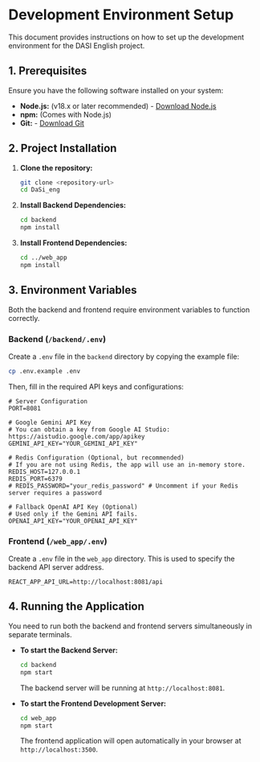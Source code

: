 # Development Environment Setup

This document provides instructions on how to set up the development environment for the DASI English project.

## 1. Prerequisites

Ensure you have the following software installed on your system:

*   **Node.js:** (v18.x or later recommended) - [Download Node.js](https://nodejs.org/)
*   **npm:** (Comes with Node.js)
*   **Git:** - [Download Git](https://git-scm.com/)

## 2. Project Installation

1.  **Clone the repository:**
    ```bash
    git clone <repository-url>
    cd DaSi_eng
    ```

2.  **Install Backend Dependencies:**
    ```bash
    cd backend
    npm install
    ```

3.  **Install Frontend Dependencies:**
    ```bash
    cd ../web_app
    npm install
    ```

## 3. Environment Variables

Both the backend and frontend require environment variables to function correctly.

### Backend (`/backend/.env`)

Create a `.env` file in the `backend` directory by copying the example file:

```bash
cp .env.example .env
```

Then, fill in the required API keys and configurations:

```
# Server Configuration
PORT=8081

# Google Gemini API Key
# You can obtain a key from Google AI Studio: https://aistudio.google.com/app/apikey
GEMINI_API_KEY="YOUR_GEMINI_API_KEY"

# Redis Configuration (Optional, but recommended)
# If you are not using Redis, the app will use an in-memory store.
REDIS_HOST=127.0.0.1
REDIS_PORT=6379
# REDIS_PASSWORD="your_redis_password" # Uncomment if your Redis server requires a password

# Fallback OpenAI API Key (Optional)
# Used only if the Gemini API fails.
OPENAI_API_KEY="YOUR_OPENAI_API_KEY"
```

### Frontend (`/web_app/.env`)

Create a `.env` file in the `web_app` directory. This is used to specify the backend API server address.

```
REACT_APP_API_URL=http://localhost:8081/api
```

## 4. Running the Application

You need to run both the backend and frontend servers simultaneously in separate terminals.

*   **To start the Backend Server:**
    ```bash
    cd backend
    npm start
    ```
    The backend server will be running at `http://localhost:8081`.

*   **To start the Frontend Development Server:**
    ```bash
    cd web_app
    npm start
    ```
    The frontend application will open automatically in your browser at `http://localhost:3500`.
